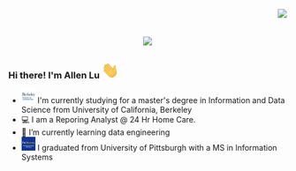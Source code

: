 <img align="right" src="https://visitor-badge.laobi.icu/badge?page_id=wolu0901.wolu0901">

<h1 align="center">
  <a href="https://git.io/typing-svg">
    <img src="https://readme-typing-svg.herokuapp.com/?lines=Hello!!😄;This+is+Allen+Lu~;NICE+TO+MEET+YOU!;&center=true&size=25">
  </a>
</h1>

### Hi there! I'm Allen Lu <img src="https://raw.githubusercontent.com/ABSphreak/ABSphreak/master/gifs/Hi.gif" height="30px">
- <img title="UC logo" height="25" src="images/uc.jpg"> I'm currently studying for a master's degree in Information and Data Science from University of California, Berkeley
- 💻 I am a Reporing Analyst @ 24 Hr Home Care.
- 🌱 I’m currently learning data engineering
- <img title="Pitt logo" height="25" src="images/pitt.jpg"> I graduated from University of Pittsburgh with a MS in Information Systems








<!--
**wolu0901/wolu0901** is a ✨ _special_ ✨ repository because its `README.md` (this file) appears on your GitHub profile.
-->
